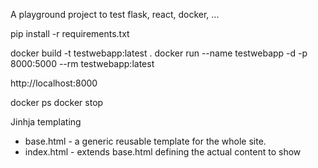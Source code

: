 A playground project to test flask, react, docker, ...

pip install -r requirements.txt

docker build -t testwebapp:latest .
docker run --name testwebapp -d -p 8000:5000 --rm testwebapp:latest

http://localhost:8000

docker ps
docker stop <ID>


Jinhja templating
* base.html - a generic reusable template for the whole site.
* index.html - extends base.html defining the actual content to show
